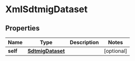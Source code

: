 

# XmlSdtmigDataset


## Properties

| Name | Type | Description | Notes |
|------------ | ------------- | ------------- | -------------|
|**self** | [**SdtmigDataset**](SdtmigDataset.md) |  |  [optional] |



